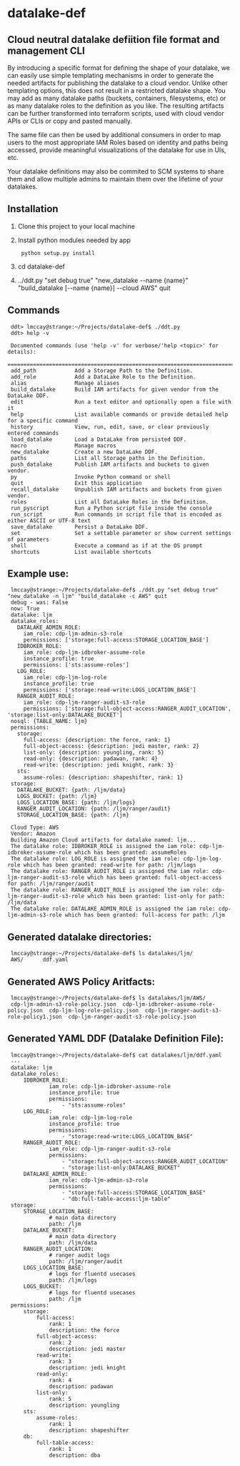 # datalake-def
## Cloud neutral datalake defiition file format and management CLI

By introducing a specific format for defining the shape of your datalake, we can easily use simple templating mechanisms in order to generate the needed artifacts for publishing the datalake to a cloud vendor. Unlike other templating options, this does not result in a restricted datalake shape. You may add as many datalake paths (buckets, containers, filesystems, etc) or as many datalake roles to the definition as you like. The resulting artifacts can be further transformed into terraform scripts, used with cloud vendor APIs or CLIs or copy and pasted manually.

The same file can then be used by additional consumers in order to map users to the most appropriate IAM Roles based on identity and paths being accessed, provide meaningful visualizations of the datalake for use in UIs, etc.

Your datalake definitions may also be commited to SCM systems to share them and allow multiple admins to maintain them over the lifetime of your datalakes.

## Installation

1. Clone this project to your local machine
2. Install python modules needed by app

        python setup.py install

3. cd datalake-def
4. ../ddt.py "set debug true" "new_datalake --name {name}" "build_datalake \[--name {name}\] --cloud AWS" quit

## Commands
     ddt> lmccay@strange:~/Projects/datalake-def$ ./ddt.py 
     ddt> help -v
     
     Documented commands (use 'help -v' for verbose/'help <topic>' for details):
     ================================================================================
     add_path            Add a Storage Path to the Definition.
     add_role            Add a DataLake Role to the Definition.
     alias               Manage aliases
     build_datalake      Build IAM artifacts for given vendor from the DataLake DDF.
     edit                Run a text editor and optionally open a file with it
     help                List available commands or provide detailed help for a specific command
     history             View, run, edit, save, or clear previously entered commands
     load_datalake       Load a DataLake from persisted DDF.
     macro               Manage macros
     new_datalake        Create a new DataLake DDF.
     paths               List all Storage paths in the Definition.
     push_datalake       Publish IAM artifacts and buckets to given vendor.
     py                  Invoke Python command or shell
     quit                Exit this application
     recall_datalake     Unpublish IAM artifacts and buckets from given vendor.
     roles               List all DataLake Roles in the Definition.
     run_pyscript        Run a Python script file inside the console
     run_script          Run commands in script file that is encoded as either ASCII or UTF-8 text
     save_datalake       Persist a DataLake DDF.
     set                 Set a settable parameter or show current settings of parameters
     shell               Execute a command as if at the OS prompt
     shortcuts           List available shortcuts

## Example use:
     lmccay@strange:~/Projects/datalake-def$ ./ddt.py "set debug true" "new_datalake -n ljm" "build_datalake -c AWS" quit
     debug - was: False
     now: True
     datalake: ljm
     datalake_roles:
       DATALAKE_ADMIN_ROLE:
         iam_role: cdp-ljm-admin-s3-role
         permissions: ['storage:full-access:STORAGE_LOCATION_BASE']
       IDBROKER_ROLE:
         iam_role: cdp-ljm-idbroker-assume-role
         instance_profile: true
         permissions: ['sts:assume-roles']
       LOG_ROLE:
         iam_role: cdp-ljm-log-role
         instance_profile: true
         permissions: ['storage:read-write:LOGS_LOCATION_BASE']
       RANGER_AUDIT_ROLE:
         iam_role: cdp-ljm-ranger-audit-s3-role
         permissions: ['storage:full-object-access:RANGER_AUDIT_LOCATION', 'storage:list-only:DATALAKE_BUCKET']
     nosql: {TABLE_NAME: ljm}
     permissions:
       storage:
         full-access: {description: the force, rank: 1}
         full-object-access: {description: jedi master, rank: 2}
         list-only: {description: youngling, rank: 5}
         read-only: {description: padawan, rank: 4}
         read-write: {description: jedi knight, rank: 3}
       sts:
         assume-roles: {description: shapeshifter, rank: 1}
     storage:
       DATALAKE_BUCKET: {path: /ljm/data}
       LOGS_BUCKET: {path: /ljm}
       LOGS_LOCATION_BASE: {path: /ljm/logs}
       RANGER_AUDIT_LOCATION: {path: /ljm/ranger/audit}
       STORAGE_LOCATION_BASE: {path: /ljm}
     
     Cloud Type: AWS
     Vendor: Amazon
     Building Amazon Cloud artifacts for datalake named: ljm...
     The datalake role: IDBROKER_ROLE is assigned the iam role: cdp-ljm-idbroker-assume-role which has been granted: assumeRoles
     The datalake role: LOG_ROLE is assigned the iam role: cdp-ljm-log-role which has been granted: read-write for path: /ljm/logs
     The datalake role: RANGER_AUDIT_ROLE is assigned the iam role: cdp-ljm-ranger-audit-s3-role which has been granted: full-object-access for path: /ljm/ranger/audit
     The datalake role: RANGER_AUDIT_ROLE is assigned the iam role: cdp-ljm-ranger-audit-s3-role which has been granted: list-only for path: /ljm/data
     The datalake role: DATALAKE_ADMIN_ROLE is assigned the iam role: cdp-ljm-admin-s3-role which has been granted: full-access for path: /ljm
     

## Generated datalake directories:

     lmccay@strange:~/Projects/datalake-def$ ls datalakes/ljm/
     AWS/      ddf.yaml  

## Generated AWS Policy Aritfacts:

     lmccay@strange:~/Projects/datalake-def$ ls datalakes/ljm/AWS/
     cdp-ljm-admin-s3-role-policy.json  cdp-ljm-idbroker-assume-role-policy.json  cdp-ljm-log-role-policy.json  cdp-ljm-ranger-audit-s3-role-policy1.json  cdp-ljm-ranger-audit-s3-role-policy.json

## Generated YAML DDF (Datalake Definition File):

     lmccay@strange:~/Projects/datalake-def$ cat datalakes/ljm/ddf.yaml 
     ---
     datalake: ljm
     datalake_roles:
         IDBROKER_ROLE:
                 iam_role: cdp-ljm-idbroker-assume-role
                 instance_profile: true
                 permissions:
                     - "sts:assume-roles"
         LOG_ROLE:
                 iam_role: cdp-ljm-log-role
                 instance_profile: true
                 permissions:
                     - "storage:read-write:LOGS_LOCATION_BASE"
         RANGER_AUDIT_ROLE:
                 iam_role: cdp-ljm-ranger-audit-s3-role
                 permissions:
                     - "storage:full-object-access:RANGER_AUDIT_LOCATION"
                     - "storage:list-only:DATALAKE_BUCKET"
         DATALAKE_ADMIN_ROLE:
                 iam_role: cdp-ljm-admin-s3-role
                 permissions:
                     - "storage:full-access:STORAGE_LOCATION_BASE"
                     - "db:full-table-access:ljm-table"
     storage:
         STORAGE_LOCATION_BASE:
                 # main data directory
                 path: /ljm
         DATALAKE_BUCKET:
                 # main data directory
                 path: /ljm/data
         RANGER_AUDIT_LOCATION:
                 # ranger audit logs
                 path: /ljm/ranger/audit
         LOGS_LOCATION_BASE:
                 # logs for fluentd usecases
                 path: /ljm/logs
         LOGS_BUCKET:
                 # logs for fluentd usecases
                 path: /ljm
     permissions:
         storage:
             full-access:
                 rank: 1
                 description: the force
             full-object-access:
                 rank: 2
                 description: jedi master
             read-write:
                 rank: 3
                 description: jedi knight
             read-only:
                 rank: 4
                 description: padawan
             list-only:
                 rank: 5
                 description: youngling
         sts:
             assume-roles:
                 rank: 1
                 description: shapeshifter
         db:
             full-table-access:
                 rank: 1
                 description: dba
